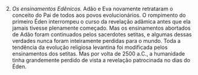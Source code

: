 ﻿2. *Os ensinamentos Edênicos.* Adão e Eva novamente retrataram o conceito do Pai de todos aos povos evolucionários. O rompimento do primeiro Éden interrompeu o curso da revelação adâmica antes que ela jamais tivesse plenamente começado. Mas os ensinamentos abortados de Adão foram continuados pelos sacerdotes setitas, e algumas dessas verdades nunca foram inteiramente perdidas para o mundo. Toda a tendência da evolução religiosa levantina foi modificada pelos ensinamentos dos setitas. Mas por volta de 2500 a.C., a humanidade tinha grandemente perdido de vista a revelação patrocinada no dias do Éden.